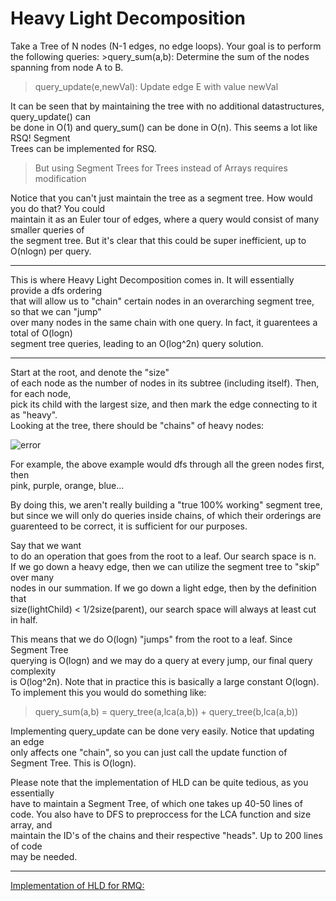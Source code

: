 <h1>Heavy Light Decomposition </h1>
Take a Tree of N nodes (N-1 edges, no edge loops). Your goal is to perform the 
following queries:  
>query_sum(a,b): Determine the sum of the nodes spanning from node A to B.

>query_update(e,newVal): Update edge E with value newVal
>
It can be seen that by maintaining the tree with no additional
datastructures, query_update() can <br> be done in O(1) and query_sum() can be done 
in O(n). This seems a lot like RSQ! Segment <br> Trees can be implemented for RSQ.
>But using Segment Trees for Trees instead of Arrays requires modification

Notice that you can't just maintain the tree as a segment tree. How would
you do that? You could <br> maintain it as an Euler tour of edges, where
a query would consist of many smaller queries of <br>
the segment tree. But it's clear that this could be super inefficient, up
to O(nlogn) per query.

_______________________________
This is where Heavy Light Decomposition comes in. It will essentially provide
a dfs ordering <br> that will allow us to "chain" certain nodes in an
overarching segment tree, so that we can "jump" <br> over many nodes in the
same chain with one query. In fact, it guarentees a total of O(logn) <br>
segment tree queries, leading to an O(log^2n) query solution.
_________________________________
Start at the root, 
and denote the "size" <br> of each node as the number of nodes in its subtree
(including itself). Then, for each node, <br> pick its child with the largest
size, and then mark the edge connecting to it as "heavy". <br>Looking at the tree, 
there should be "chains" of heavy nodes:

<img src="pictures/HLDecomp.png" alt="error">

For example, the above example would dfs through all the green nodes first,
then <br> pink, purple, orange, blue...

By doing this, we aren't really building a "true 100% working" segment tree, <br>
but since we will only do queries inside chains, of which their orderings are
<br> guarenteed to be correct, it is sufficient for our purposes.

Say that we want <br>
to do an operation that goes from the root to a leaf. Our search space is n.
<br> If we go down a heavy edge, then we can utilize the segment tree to "skip" 
over many <br> nodes in our summation. If we go down a light edge, then by the 
definition that <br> size(lightChild) < 1/2size(parent), our search space
will always at least cut in half.

This means that we do O(logn) "jumps" from the root to a leaf. Since 
Segment Tree <br> querying is O(logn) and we may do a query at every jump,
our final query complexity <br> is O(log^2n). Note that in practice this
is basically a large constant O(logn).  
To implement this you would do something like:
>query_sum(a,b) = query_tree(a,lca(a,b)) + query_tree(b,lca(a,b))

Implementing query_update can be done very easily. Notice that updating
an edge <br> only affects one "chain", so you can just call the update
function of <br> Segment Tree. This is O(logn).


Please note that the implementation of HLD can be quite tedious, as you
essentially <br> have to maintain a Segment Tree, of which
one takes up 40-50 lines of <br> code. You also have to DFS to preproccess
for the LCA function and size array, and <br> maintain the ID's of the
chains and their respective "heads". Up to 200 lines of code <br>
may be needed.
__________________________________
<a href="https://github.com/anudeep2011/programming/blob/master/qtree.cpp"> 
Implementation of HLD for RMQ: </a>
